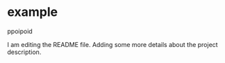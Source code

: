 # example
ppoipoid

I am editing the README file. Adding some more details about the project description.
